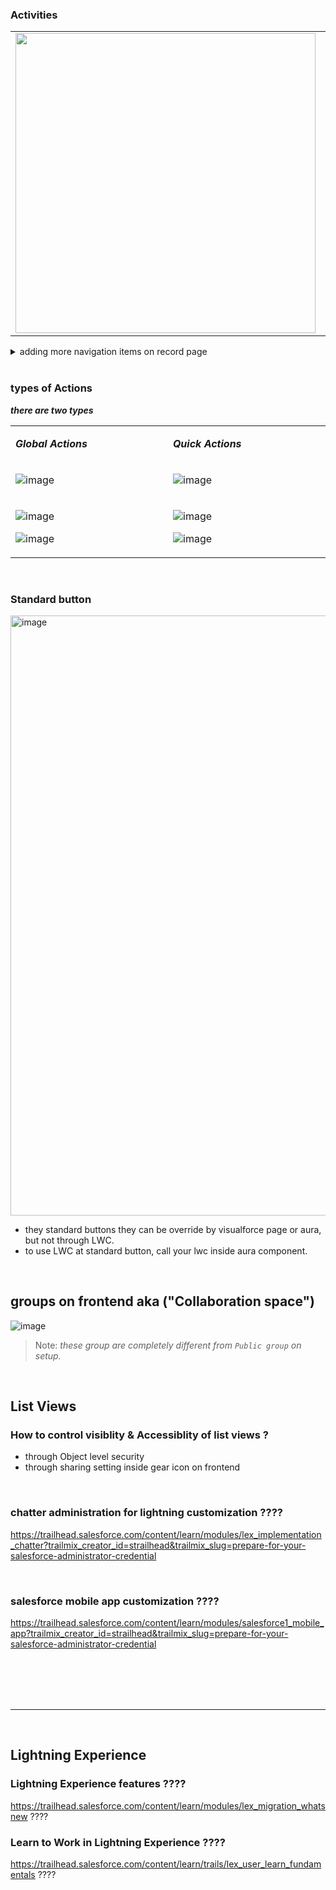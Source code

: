 
### Activities
<table> 
<tr>
<td>
<image src="https://user-images.githubusercontent.com/63545175/190560959-afb7bf25-bc11-4a99-9320-89d80d25fa2b.png" width="480px">
</td>
<td width="360px">
  
  - New Event
  - New Task
  - Log a Call
  - Email
</td>
</tr>
</table>

<details>
<summary> adding more navigation items on record page </summary>
<p>

- goto edit page
- click on nav item ``such as activity i.e also nav item``

![image](https://user-images.githubusercontent.com/63545175/198821365-a6958219-6b78-4f6d-8323-14669ab46247.png)

---

</p>
</details>


<br/>


### types of Actions
***there are two types***

<table> 
<tr>
<td>

***Global Actions***
</td>
<td width>
  
***Quick Actions***
</td>
</tr>
<tr>
<td width="480px">

![image](https://user-images.githubusercontent.com/63545175/190561861-567bb8c2-fd1b-4866-a23d-c0418031e183.png)
</td>
<td width="480px">
  
![image](https://user-images.githubusercontent.com/63545175/196913013-d86e0974-571f-4c62-b238-4bceffd1a962.png)

</td>
</tr>
<tr>
<td width="480px">

![image](https://user-images.githubusercontent.com/63545175/190561948-9c6f5bc2-3f74-4f3c-91c6-f8ee20353536.png)

![image](https://user-images.githubusercontent.com/63545175/196910394-3cc41b5b-00d8-4e1b-8656-a0da90203592.png)

</td>
<td width="480px">
  
![image](https://user-images.githubusercontent.com/63545175/190562259-3c575c4c-7ce0-475d-b045-30d1af72b860.png)

![image](https://user-images.githubusercontent.com/63545175/196883942-c0b7d92c-ba28-49a7-bbf2-f782bc0db033.png)

</td>
</tr>
</table>


<br/>


### Standard button
<img width="960" alt="image" src="https://user-images.githubusercontent.com/63545175/210194296-3e88fd05-afb7-450c-ac8e-ebb23101b9fa.png">

- they standard buttons they can be override by visualforce page or aura, but not through LWC.
- to use LWC at standard button, call your lwc inside aura component.




<br/>


## groups on frontend aka ("Collaboration space")

![image](https://user-images.githubusercontent.com/63545175/191426260-1d49d37f-a54a-474d-8c5f-26e59d400e30.png)

> Note: _these group are completely different from ``Public group`` on setup._ 


<br/>


## List Views
### How to control visiblity & Accessiblity of list views ?
- through Object level security
- through sharing setting inside gear icon on frontend


<br/>


### chatter administration for lightning customization ????
https://trailhead.salesforce.com/content/learn/modules/lex_implementation_chatter?trailmix_creator_id=strailhead&trailmix_slug=prepare-for-your-salesforce-administrator-credential


<br/>


### salesforce mobile app customization ????
https://trailhead.salesforce.com/content/learn/modules/salesforce1_mobile_app?trailmix_creator_id=strailhead&trailmix_slug=prepare-for-your-salesforce-administrator-credential 


<br/>


<br/>


<br/>


<br/>

---

<br/>

## Lightning Experience
### Lightning Experience features ????
https://trailhead.salesforce.com/content/learn/modules/lex_migration_whatsnew ????


### Learn to Work in Lightning Experience ????
https://trailhead.salesforce.com/content/learn/trails/lex_user_learn_fundamentals ????












